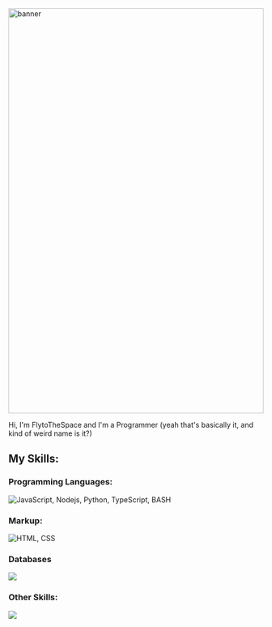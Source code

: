 
<img src="./banner.png" alt="banner" style="width: 100%; height: 20vh; object-fit: cover; object-position: center;">

Hi, I'm FlytoTheSpace and I'm a Programmer (yeah that's basically it, and kind of weird name is it?)
## My Skills:

### Programming Languages:
![JavaScript, Nodejs, Python, TypeScript, BASH](https://skillicons.dev/icons?i=js,nodejs,python,ts,bash&theme=dark)
### Markup:
![HTML, CSS](https://skillicons.dev/icons?i=html,css,md,bootstrap&theme=dark)
### Databases
![](https://skillicons.dev/icons?i=mongodb,redis,mysql&theme=dark)
### Other Skills:
![](https://skillicons.dev/icons?i=docker,express,nginx,git,ps,linux,windows,kali,ubuntu&theme=dark)
